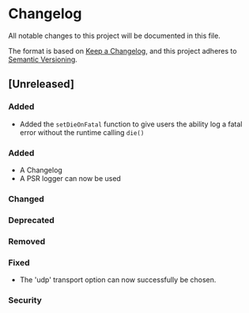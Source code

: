 # Changelog
All notable changes to this project will be documented in this file.

The format is based on [Keep a Changelog](https://keepachangelog.com/en/1.0.0/),
and this project adheres to [Semantic Versioning](https://semver.org/spec/v2.0.0.html).

## [Unreleased]

### Added
- Added the `setDieOnFatal` function to give users the ability log a fatal error without the runtime calling `die()`

### Added
- A Changelog
- A PSR logger can now be used

### Changed

### Deprecated

### Removed

### Fixed
- The 'udp' transport option can now successfully be chosen.

### Security

